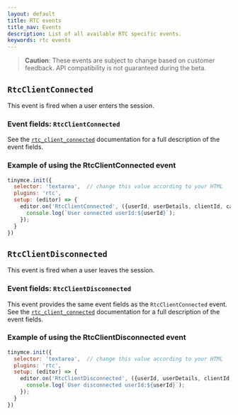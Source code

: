 ```yaml
---
layout: default
title: RTC events
title_nav: Events
description: List of all available RTC specific events.
keywords: rtc events
---
```


> **Caution**: These events are subject to change based on customer feedback. API compatibility is not guaranteed during the beta.

## `RtcClientConnected`

This event is fired when a user enters the session.

### Event fields: `RtcClientConnected`

See the [`rtc_client_connected`]({{site.baseurl}}/rtc/configuration#rtc_client_connected) documentation for a full description of the event fields.

### Example of using the RtcClientConnected event

```js
tinymce.init({
  selector: 'textarea',  // change this value according to your HTML
  plugins: 'rtc',
  setup: (editor) => {
    editor.on('RtcClientConnected', ({userId, userDetails, clientId, caretNumber, clientInfo}) => {
      console.log(`User connected userId:${userId}`);
    });
  }
})
```

## `RtcClientDisconnected`

This event is fired when a user leaves the session.

### Event fields: `RtcClientDisconnected`

This event provides the same event fields as the `RtcClientConnected` event. See the [`rtc_client_connected`]({{site.baseurl}}/rtc/configuration#rtc_client_connected) documentation for a full description of the event fields.

### Example of using the RtcClientDisconnected event

```js
tinymce.init({
  selector: 'textarea',  // change this value according to your HTML
  plugins: 'rtc',
  setup: (editor) => {
    editor.on('RtcClientDisconnected', ({userId, userDetails, clientId, caretNumber, clientInfo}) => {
      console.log(`User disconnected userId:${userId}`);
    });
  }
})
```
